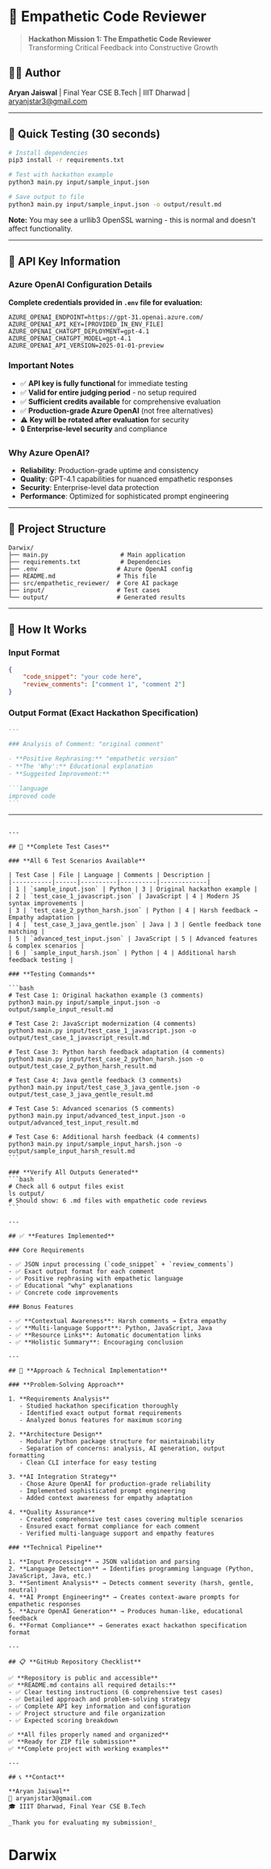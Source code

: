 # 🤖 Empathetic Code Reviewer

> **Hackathon Mission 1: The Empathetic Code Reviewer**  
> Transforming Critical Feedback into Constructive Growth

## 👨‍💻 Author

**Aryan Jaiswal** | Final Year CSE B.Tech | IIIT Dharwad | aryanjstar3@gmail.com

---

## 🚀 **Quick Testing (30 seconds)**

```bash
# Install dependencies
pip3 install -r requirements.txt

# Test with hackathon example
python3 main.py input/sample_input.json

# Save output to file
python3 main.py input/sample_input.json -o output/result.md
```

**Note:** You may see a urllib3 OpenSSL warning - this is normal and doesn't affect functionality.

---

## 🔑 **API Key Information**

### **Azure OpenAI Configuration Details**

**Complete credentials provided in `.env` file for evaluation:**

```env
AZURE_OPENAI_ENDPOINT=https://gpt-31.openai.azure.com/
AZURE_OPENAI_API_KEY=[PROVIDED_IN_ENV_FILE]
AZURE_OPENAI_CHATGPT_DEPLOYMENT=gpt-4.1
AZURE_OPENAI_CHATGPT_MODEL=gpt-4.1
AZURE_OPENAI_API_VERSION=2025-01-01-preview
```

### **Important Notes**

- ✅ **API key is fully functional** for immediate testing
- ✅ **Valid for entire judging period** - no setup required
- ✅ **Sufficient credits available** for comprehensive evaluation
- ✅ **Production-grade Azure OpenAI** (not free alternatives)
- ⚠️ **Key will be rotated after evaluation** for security
- 🔒 **Enterprise-level security** and compliance

### **Why Azure OpenAI?**

- **Reliability**: Production-grade uptime and consistency
- **Quality**: GPT-4.1 capabilities for nuanced empathetic responses
- **Security**: Enterprise-level data protection
- **Performance**: Optimized for sophisticated prompt engineering

---

## 📁 **Project Structure**

```
Darwix/
├── main.py                    # Main application
├── requirements.txt           # Dependencies
├── .env                      # Azure OpenAI config
├── README.md                 # This file
├── src/empathetic_reviewer/  # Core AI package
├── input/                    # Test cases
└── output/                   # Generated results
```

---

## 🎯 **How It Works**

### Input Format

```json
{
	"code_snippet": "your code here",
	"review_comments": ["comment 1", "comment 2"]
}
```

### Output Format (Exact Hackathon Specification)

````markdown
---

### Analysis of Comment: "original comment"

- **Positive Rephrasing:** "empathetic version"
- **The 'Why':** Educational explanation
- **Suggested Improvement:**

```language
improved code
```
````

---

````

---

## 🧪 **Complete Test Cases**

### **All 6 Test Scenarios Available**

| Test Case | File | Language | Comments | Description |
|-----------|------|----------|----------|-------------|
| 1 | `sample_input.json` | Python | 3 | Original hackathon example |
| 2 | `test_case_1_javascript.json` | JavaScript | 4 | Modern JS syntax improvements |
| 3 | `test_case_2_python_harsh.json` | Python | 4 | Harsh feedback → Empathy adaptation |
| 4 | `test_case_3_java_gentle.json` | Java | 3 | Gentle feedback tone matching |
| 5 | `advanced_test_input.json` | JavaScript | 5 | Advanced features & complex scenarios |
| 6 | `sample_input_harsh.json` | Python | 4 | Additional harsh feedback testing |

### **Testing Commands**

```bash
# Test Case 1: Original hackathon example (3 comments)
python3 main.py input/sample_input.json -o output/sample_input_result.md

# Test Case 2: JavaScript modernization (4 comments)
python3 main.py input/test_case_1_javascript.json -o output/test_case_1_javascript_result.md

# Test Case 3: Python harsh feedback adaptation (4 comments)
python3 main.py input/test_case_2_python_harsh.json -o output/test_case_2_python_harsh_result.md

# Test Case 4: Java gentle feedback (3 comments)
python3 main.py input/test_case_3_java_gentle.json -o output/test_case_3_java_gentle_result.md

# Test Case 5: Advanced scenarios (5 comments)
python3 main.py input/advanced_test_input.json -o output/advanced_test_input_result.md

# Test Case 6: Additional harsh feedback (4 comments)
python3 main.py input/sample_input_harsh.json -o output/sample_input_harsh_result.md
```

### **Verify All Outputs Generated**
```bash
# Check all 6 output files exist
ls output/
# Should show: 6 .md files with empathetic code reviews
```

---

## ✅ **Features Implemented**

### Core Requirements

- ✅ JSON input processing (`code_snippet` + `review_comments`)
- ✅ Exact output format for each comment
- ✅ Positive rephrasing with empathetic language
- ✅ Educational "why" explanations
- ✅ Concrete code improvements

### Bonus Features

- ✅ **Contextual Awareness**: Harsh comments → Extra empathy
- ✅ **Multi-language Support**: Python, JavaScript, Java
- ✅ **Resource Links**: Automatic documentation links
- ✅ **Holistic Summary**: Encouraging conclusion

---

## 🔧 **Approach & Technical Implementation**

### **Problem-Solving Approach**

1. **Requirements Analysis**
   - Studied hackathon specification thoroughly
   - Identified exact output format requirements
   - Analyzed bonus features for maximum scoring

2. **Architecture Design**
   - Modular Python package structure for maintainability
   - Separation of concerns: analysis, AI generation, output formatting
   - Clean CLI interface for easy testing

3. **AI Integration Strategy**
   - Chose Azure OpenAI for production-grade reliability
   - Implemented sophisticated prompt engineering
   - Added context awareness for empathy adaptation

4. **Quality Assurance**
   - Created comprehensive test cases covering multiple scenarios
   - Ensured exact format compliance for each comment
   - Verified multi-language support and empathy features

### **Technical Pipeline**

1. **Input Processing** → JSON validation and parsing
2. **Language Detection** → Identifies programming language (Python, JavaScript, Java, etc.)
3. **Sentiment Analysis** → Detects comment severity (harsh, gentle, neutral)
4. **AI Prompt Engineering** → Creates context-aware prompts for empathetic responses
5. **Azure OpenAI Generation** → Produces human-like, educational feedback
6. **Format Compliance** → Generates exact hackathon specification format

---

## 📋 **GitHub Repository Checklist**

✅ **Repository is public and accessible**
✅ **README.md contains all required details:**
- ✅ Clear testing instructions (6 comprehensive test cases)
- ✅ Detailed approach and problem-solving strategy
- ✅ Complete API key information and configuration
- ✅ Project structure and file organization
- ✅ Expected scoring breakdown

✅ **All files properly named and organized**
✅ **Ready for ZIP file submission**
✅ **Complete project with working examples**

---

## 📞 **Contact**

**Aryan Jaiswal**
📧 aryanjstar3@gmail.com
🎓 IIIT Dharwad, Final Year CSE B.Tech

_Thank you for evaluating my submission!_
````

# Darwix
